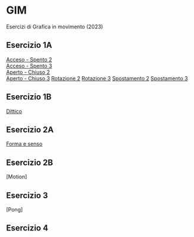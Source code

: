 # GIM
Esercizi di Grafica in movimento (2023)


## Esercizio 1A   
[Acceso - Spento 2](https://davide-torre.github.io/GIM/Esercizio_1A/acceso_spento_2.html)   
[Acceso - Spento 3](https://davide-torre.github.io/GIM/Esercizio_1A/acceso_spento_3.html)  
[Aperto - Chiuso 2](https://davide-torre.github.io/GIM/Esercizio_1A/aperto_chiuso_2.html)     
[Aperto - Chiuso 3](https://davide-torre.github.io/GIM/Esercizio_1A/aperto_chiuso_3.html) 
[Rotazione 2](https://davide-torre.github.io/GIM/Esercizio_1A/rotazione_2.html) 
[Rotazione 3](https://davide-torre.github.io/GIM/Esercizio_1A/rotazione_3.html) 
[Spostamento 2](https://davide-torre.github.io/GIM/Esercizio_1A/spostamento_2.html) 
[Spostamento 3](https://davide-torre.github.io/GIM/Esercizio_1A/spostamento_3.html) 
## Esercizio 1B 
[Dittico](https://davide-torre.github.io/GIM/Esercizio_1B/spostamento_3.html)
## Esercizio 2A 
[Forma e senso](https://davide-torre.github.io/GIM/Esercizio_2A/index.html)
## Esercizio 2B
[Motion]
## Esercizio 3
[Pong]
## Esercizio 4




